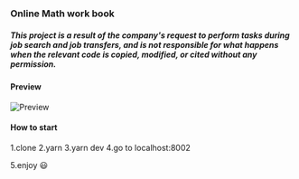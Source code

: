 ### Online Math work book 
##### This project is a result of the company's request to perform tasks during job search and job transfers, and is not responsible for what happens when the relevant code is copied, modified, or cited without any permission. 

#### Preview 
![Preview](demo/freewheelin.gif)


#### How to start

1.clone
2.yarn 
3.yarn dev 
4.go to localhost:8002 

5.enjoy :smiley: 


